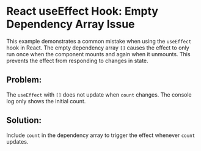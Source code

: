 # React useEffect Hook: Empty Dependency Array Issue

This example demonstrates a common mistake when using the `useEffect` hook in React. The empty dependency array `[]` causes the effect to only run once when the component mounts and again when it unmounts.  This prevents the effect from responding to changes in state.

## Problem:
The `useEffect` with `[]` does not update when `count` changes. The console log only shows the initial count. 

## Solution:
Include `count` in the dependency array to trigger the effect whenever `count` updates. 